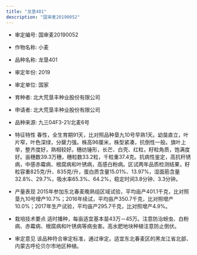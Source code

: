 ```yaml
---
title: "龙垦401"
description: "国审麦20190052"
---
```

* 审定编号:  国审麦20190052

*  作物名称:  小麦

*  品种名称:  龙垦401

*  审定年份:  2019

*  审定单位:  国家

* 育种者:  北大荒垦丰种业股份有限公司

*  申请者:  北大荒垦丰种业股份有限公司

*  品种来源:  九三04F3-21/北麦6号

*  特征特性
春性，全生育期91天，比对照品种垦九10号早熟1天。幼苗直立，叶片窄，叶色深绿，分蘖力强。株高96厘米，株型紧凑，抗倒性一般。旗叶上举，整齐度好，熟相较好。穗纺锤形，长芒、白壳、红粒，籽粒角质，饱满度好。亩穗数39.3万穗，穗粒数33.2粒，千粒重37.4克。抗病性鉴定，高抗秆锈病，中感赤霉病、根腐病和叶锈病，高感白粉病。区试两年品质检测结果，籽粒容重825克/升、835克/升，蛋白质含量15.01%、13.97%，湿面筋含量32.8%、29.7%，吸水率65.3%、64.2%，稳定时间3.8分钟、3.3分钟。

*  产量表现
2015年参加东北春麦晚熟组区域试验，平均亩产401.1千克，比对照垦九10号增产10.7%；2016年续试，平均亩产350.7千克，比对照增产10.0%；2017年生产试验，平均亩产295.7千克，比对照增产4.9%。

*  栽培技术要点
适时播种，每亩适宜基本苗43万－45万。注意防治蚜虫、白粉病、赤霉病、根腐病和叶锈病等病虫害。高水肥地块种植注意防止倒伏。

*  审定意见
该品种符合审定标准，通过审定。适宜东北春麦区的黑龙江省北部、内蒙古呼伦贝尔市地区种植。
